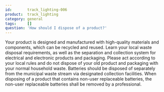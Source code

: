 ```yaml
---
id:       track_lighting-006
product:  track_lighting
category: general
tags:     []
question: 'How should I dispose of a product?'
---
```


Your product is designed and manufactured with high-quality materials and components, which can be recycled and reused.
Learn your local waste disposal requirements, as well as the separation and collection system for electrical and electronic products and packaging. Please act according to your local rules and do not dispose of your old product and packaging with your normal household waste.
Batteries should be disposed of separately from the municipal waste stream via designated collection facilities. When disposing of a product that contains non-user replaceable batteries, the non-user replaceable batteries shall be removed by a professional.